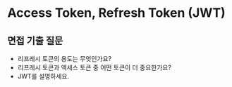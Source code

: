 # Access Token, Refresh Token (JWT)

## 면접 기출 질문

- 리프레시 토큰의 용도는 무엇인가요?
- 리프레시 토큰과 엑세스 토큰 중 어떤 토큰이 더 중요한가요?
- JWT를 설명하세요.

